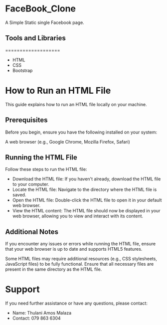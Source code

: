 # FaceBook_Clone

A Simple Static single Facebook page.

## Tools and Libraries
===================
* HTML
* CSS
* Bootstrap


# How to Run an HTML File
This guide explains how to run an HTML file locally on your machine.

## Prerequisites
Before you begin, ensure you have the following installed on your system:

A web browser (e.g., Google Chrome, Mozilla Firefox, Safari)

## Running the HTML File
Follow these steps to run the HTML file:

* Download the HTML file: If you haven't already, download the HTML file to your computer.
* Locate the HTML file: Navigate to the directory where the HTML file is saved.
* Open the HTML file: Double-click the HTML file to open it in your default web browser.
* View the HTML content: The HTML file should now be displayed in your web browser, allowing you to view and interact with its content.

## Additional Notes
If you encounter any issues or errors while running the HTML file, ensure that  your web browser is up to date and supports HTML5 features.

Some HTML files may require additional resources (e.g., CSS stylesheets, JavaScript files) to be fully functional. Ensure that all necessary files are present in the same directory as the HTML file.

# Support
If you need further assistance or have any questions,
    please contact:
* Name: Thulani Amos Malaza
* Contact: 079 863 6304